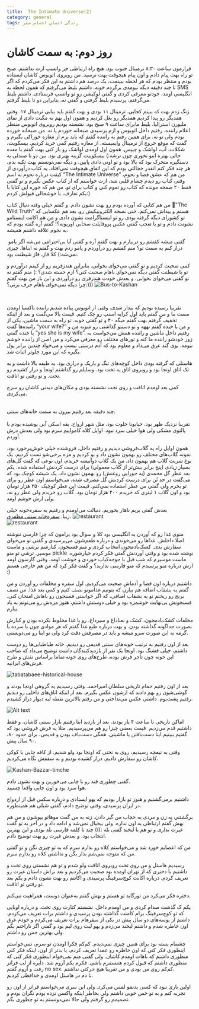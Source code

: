 ```yaml
---
title:  The Intimate Universe(2)
category: general
tags: زندگی انسان احساس سفر
---
```


# روز دوم: به سمت کاشان

قرارمون ساعت ۸:۳۰ ترمینال جنوب بود. هیچ راه ارتباطی جز واتسپ ازت نداشتم. صبح تو راه بهت پیام دادم و اون پیام هیچوقت بهت نرسید. من روبروی اتوبوس کاشان ایستاده بودم و منتظر بودم که هر لحظه ببینمت، یک درصد هم داشتم به این فکر می‌کردم که اگر تا چند دقیقه دیگه نیومدی برگردم خونه. داشتم بلیط می‌گرفتم که همون لحظه یه SMS انگلیسی اومد، خودتو معرفی کردی و گفتی لوکیشن رو تو واتسپ فرستادی. داشتم بلیط می‌گرفتم، پرسیدم بلیط گرفتی و گفتی نه، بنابراین دو تا بلیط گرفتم.

زنگ زدم بهت که ببینم کجایی. ترمینال ۱۱ بودی و بهت گفتم باید بیایی ترمینال ۱۷. وقتی همدیگر رو پیدا کردیم همدیگر رو بغل کردیم و همون اول بهم یه مگنت دادی از نمای ملبورن استرالیا. بلیط مابرای ساعت ۹ صبح بود. نشسته بودیم روبروی اتوبوس منتظر اعلام راننده. رفتیم داخل اتوبوس و ازم پرسیدی صبحانه خوردم یا نه. من صبحانه خورده بودم ولی تو نه. برای همین رفتم به راننده گفتم که باید برم از مغازه خوراکی بگیرم و گفت که موقع خروج از ترمینال وایمیسته. از مغازه رفتیم کمی خرید کردیم. بیسکویت، شکلات، آب، لواشک و چیپس. همون اول اومدی لواشک رو باز کنی بهت گفتم با معده خالی بهتره اینو نخوری چون ترشه:) بیسکوییت گزینه بهتری بود. بین دو تا صندلی یه دستگیره متحرک بود که بالا بود و تو اونی دادی پایین. و دیگه نمی‌تونستم بهت تکیه بدم، هر چند فکر کنم انقدر خجالتی بودم که این اتفاق هیچوقت نمی‌افتاد. یه کتاب درآوردی از کیفت درباره نجوم به اسم “The Intimate Universe” من هم که عشق فضا و نجوم، وقتی کتاب رو دیدم چشام قلبی شد، ازت خواستم که از کتاب عکس بگیرم و تو گفتی فقط ۲۰ صفحه مونده که کتاب رو تموم کنی و کتاب برای تو. من هم که خوره این کتابا با یکم تعارف، با خوشحالی قبولش کردم:)

من هم کتابی که آورده بودم رو بهت نشون دادم. و گفتم خیلی وقته دنبال کتاب "ٌThe Wild Truth" هستم و پیداش نمی‌کنم،‌ حتی نسخه الکترونیکیش رو. بعد هم عکسایی که تو کشورای دیگه گرفته بودی رو تو اینستاگرامت نشون دادی و من هم اکانت اینستامو نشونت دادم و تو با تعجب گفتی عکس پروفایلت سحابی اوریونه؟! گفتم آره گفته بودم که به نجوم علاقه داشتم همیشه.<br/>

 گفتی میشه کفشم رو دربیارم و بهت گفتم آره و گفتی آیا بی‌احترامی می‌شه اگر پامو دراز کنم به سمت تو؟ منم کفشم رو درآوردم و پامو زدم بهت و گفتم نه ایناها. چیزی نمی‌شه:) کلا فاز، فاز شیطنت بود.

کمی صحبت کردیم و تو گفتی می‌خوای بخوابی. بنابراین هندزفریم رو از کیفم درآوردم و تو با شیطنت گفتی دیگه نمی‌خوای باهام صحبت کنی؟ ازم خسته شدی؟ :) منم گفتم نه تو گفتی می‌خوای بخوابی. و بعدش خودت هندزفری رو درآوردی و این بار من بهت گفتم چرا دیگه نمی‌خوای باهام حرف بزنی؟:)))
![Bus-to-Kashan](https://raw.githubusercontent.com/spacelover1/FreedomWriter/master/image/bus-to-Kashan.jpg)


<br/>

تقریبا رسیده بودیم که بیدار شدی. وقتی از اتوبوس پیاده شدیم راننده تاکسیا اومدن سمت ما و من گفتم باید اول کرایه اسنپ رو چک کنیم. قیمت بالا می‌گفت و بعد از اینکه تخفیف گرفتم بهت گفتم میگه ۴۰ و تو گفتی خوبه. تو راه به سمت ماشین، یکی از راننده‌ها گفت “your wife?” و من با خنده گفتم نههه و تو دستتو گذاشتی رو شونه من و با خنده گفتی “yes she is my wife”. رفتیم داخل ماشین و راننده همش می‌خواست به زور خودشو راننده ما کنه و تورهای مختلف رو معرفی می‌کرد و من اصن از راننده خوشم نیومد. بوی گند عرق می‌داد و معلوم بود که آدم درستی نیست و می‌خواد چندین برابر پول بگیره که این مورد جلوتر اثبات شد.

هاستلی که گرفته بودی داخل کوچه‌های تنگ و باریک و درازی بود. یه طبقه بالا داشت و یه تک اتاق اونجا بود و روبروی اتاق یه تخت بود. وسایلم رو گذاشتم اونجا و دراز کشیدم رو تخت. و تو رفتی تو اتاقت.

کمی بعد اومدم اتاقت و روی تخت نشسته بودی و مکان‌های دیدنی کاشان رو سرچ می‌کردی. <br/> 

چند دقیقه بعد رفتیم بیرون به سمت خانه‌های سنتی.<br/>  
تقریبا نزدیک ظهر بود. خیابونا خلوت بود، مثل شهر ارواح. یقه اسکی آبی پوشیده بودم با پالتوی مشکی ولی هوا خیلی سرد نبود. اوایل کلاه کامواییم سرم بود ولی بعدش درش آوردم. 

همون اوایل راه یه گلاب‌فروشی دیدیم و رفتیم داخل. فروشنده خیلی خوش‌برخورد بود. نمونه گلاب‌های مختلف رو بهمون نشون داد و بو کردیم و مزه برخی‌شو تست کردیم، یک نوع شربت گلاب هم بهمون داد. من یک گلاب دوآتیشه خریدم، اون نوعی که گفت گل‌های بسیار زیادی (پنج برابر بیش‌تر از گلاب معمولی) برای درست کردنش استفاده شده. یکم بعد عطر گل محمدی (یه جورایی روغنش) رو بهمون نشون داد، یک شیشه کوچک بود که می‌گفت در حد تُن برای درست کردنش گل مصرف شده، می‌خواستم اون عطر رو برای تو بخرم ولی گفتی من عطر استفاده نمی‌کنم. قیمت این عطر کوچیک ۲۵۰ هزار تومان بود و اون گلاب ۱ لیتری که خریدم ۲۰۰ هزار تومان بود. گلاب رو خریدم ولی عطر رو نه، ولی ازش خوشم اومد.

بعدش گفتی بریم ناهار بخوریم. دنبالت می‌اومدم و رفتیم یه سفره‌خونه خیلی زیبا. [سفره‌خانه سنتی مظفری](http://www.mozaffarirestaurant.com/).
![restaurant](http://www.mozaffarirestaurant.com/Content/img/image/default/ffaabf97-68dc-4612-9122-567ca592a4f5.jpg)
<br/> 
![restaurant](http://www.mozaffarirestaurant.com/Content/img/image/default/ffaabf97-68dc-4612-9122-567ca592a4f5.jpg)


منوی غذا رو که آوردن به انگلیسی بود کلا و سوال بود برامون که چرا فارسی ننوشته اصلا داخلش. غذاها رو می‌خوندی و درباره‌ طعم‌شون می‌پرسیدی و گفتی تو می‌خوای سفارش بدی. کشک‌بادمجون انتخاب کردی و منم فسنجون. کنارشم ترشی و ماست موسیر. ترشی تو منو pickle نوشته شده بود و وقتی آوردنش گفتی فکر کردم خیارشوره. ماست موسیرم که شب قبل با جوجه‌کباب خوردی و خوشت اومد. وقتی گارسون اومد ازش درباره منو پرسیدم که منو فارسی ندارید؟ و گفت فکر کرد که من هم خارجی هستم :)

داشتیم درباره اون فضا و آدماش صحبت می‌کردیم. اول سفره و مخلفات رو آوردن و من گفتم یه بشقاب اضافه هم بیارن که بتونیم غذامونو نصف کنیم و کمی بعد غذا. من نصف برنج رو ریختم تو یه بشقاب اضافی، که اگر خواستی فسنجون رو باهاش امتحان کنی. فسنجونش بی‌نهایت خوشمزه بود و خیلی دوستش داشتم، هنوز مزه‌ش رو می‌تونم به یاد بیارم.

مخلفات کشک‌بادمجون، کشک و نعناداغ و سیرداغ، رو با غذا مخلوط نکرده بودن و کنارش بصورت جداگونه گذاشته بودن. و بهت درباره طبع غذا گفتم که هر موادی چون یا سرده یا گرمه به این صورت سرو میشه و باید در مصرفش دقت کرد ولی تو اینا رو می‌دونستی. 


بعد از اون رفتیم به ترتیب خونه‌های سنتی قدیمی رو دیدیم. خانه طباطبایی‌ها رو دوست داشتم، خیلی قشنگ بود. اونجا یک نفر از بازدیدکنندگان داشت توضیح می‌داد که صاحب این خونه چون تاجر فرش بوده، طرح‌های روی خونه تماما براساس نقش و طرح فرش‌های ایرانیه.

![tabatabaee-historical-house](https://raw.githubusercontent.com/spacelover1/FreedomWriter/master/image/tabatabaee%20house.jpg)

بعد از اون رفتیم حمام تاریخی سلطان امیراحمد. وقتی رسیدیم یه گروهی اونجا بودند و گوشی‌شون رو بهم دادند  که ازشون عکس بگیرم. بعد از اینکه اتاق‌های داخلی رو دیدیم رفتیم پشت‌بوم. داشتی عکس می‌نداختی و من رفتم بالاترین نقطه لبه دیوار دراز کشیدم.

![Alt text](https://media.karnaval.ir/uploads/2018/02/SCfEqR14prLzDuFq-1517571529695.jpg)

اماکن تاریخی تا ساعت ۴ باز بودند. بعد از بازدید اینا رفتیم بازار سنتی کاشان. و فقط داشتیم قدم می‌زدیم 
قیمت بعضی چیزا رو هم می‌پرسیدیم. مثلا یه فرش فروشی بود که گفتیم ببینیم اینا دست‌بافتن یا ماشینی. همگی دست‌باف بودن و قدیمی، برای حدود ۸۰، ۹۰ سال پیش.

وقتی به تیمچه رسیدیم، روی یه تختی که اونجا بود ولو شدیم. از کافه چایی با کوکی کاشان رو سفارش دادیم.
دراز کشیده بودیم و به سقفش نگاه می‌کردیم.

![Kashan-Bazzar-timche](https://raw.githubusercontent.com/spacelover1/FreedomWriter/master/image/timche-kashan%20baazaar.jpg)
  

گفتی چطوری قند رو با چایی می‌خورین و بهت نشون دادم. <br/>
هوا سرد بود و اون چایی واقعا چسبید.

  

داشتیم برمی‌گشتیم و هنوز تو بازار بودیم که یهو ایستادی و درباره سکس قبل از ازدواج در ایران پرسیدی، وقتی توضیح دادم، گفتی شیلی هم همینطوره.

برگشتنی یه زن و مردی به حجاب من گیر دادن. زنه به من گفت موهاتو بپوشون و من هم بهش گفتم ارتباطی یه اون نداره. ولی بیخیال نمی‌شد و ادامه داد و در آخر به تو گفت غیرت نداری و تو هم با لبخند گفتی بله :))) چند تا کلمه فارسی بلد بودی و این بهترین انتخاب بود. و بعدش غیرت رو بهت توضیح دادم.

من که اعصابم خورد شد و می‌خواستم کلاه رو بذارم سرم که به تو چیزی نگن و تو گفتی من که متوجه نمی‌شم بذار بگن و نذاشتی کلاه رو بذارم سرم. 

رسیدیم هاستل و من روی تخت روبروی اتاقت ولو شدم و تو هم نشستی روی تخت و داشتیم با دختری که از تهران اومده بود صحبت می‌کردیم و بعد براش داستان غیرت رو تعریف کردم. درباره اکانت کوچ‌سرفینگ پرسیدی و اکانتم رو بهت نشون دادم و یکم بعد تو رفتی تو اتاقت.

دختره فکر می‌کرد من تورگاید تو هستم و بهش گفتم به‌عنوان دوست، همراهیت می‌کنم.

یکم ک گذشت صدام کردی و من اومدم داخل. نشستم کنارت روی تخت. و درباره اونایی که تو کوچ‌سرفینگ برام کامنت گذاشته بودن پرسیدی و داشتم برات تعریف می‌کردم. داشتم از بوسه‌های دو سال پیش در یکی از سفرهام برات تعریف می‌کردم و خودم غرق اون خاطره شدم و داشتم لبخند می‌زدم و یهو لبت روی لبم بود و گفتی اگر ناراحتم بگم ولی بهترین حس رو داشتم.

چشمام بسته بود برای همین چیزی نمی‌دیدم. کم‌کم فکرا اومدن تو سرم، نمی‌خواستم اینطوری فکر کنی که اون خاطره رو عمدا تعریف کردم، یا بدتر از اون، اینکه فکر کنی منظوری داشتم که باهات اومدم کاشان. ولی گفتی منم نمی‌خوام اینطوری فکر کنی که منظوری داشتم که قبول کردم همسفرم باشی. فکرم یکم آروم شد. دایره از لب فراتر رفت و آروم گفتم no sex. کم‌کم روی من بودی و من تقریبا هیچ حرکتی نداشتم. <br/>
تا دم در هاستل اومدی و خدافظی کردیم.

اولین باری نبود که کسی بدنمو لمس می‌کرد. ولی این سری می‌خواستم قراتر از اون رو تجربه کنم و به تو حس خوبی داشتم ولی بخاطر اینکه واکسن نزده بودم نگران بودم و تصمیمم رو گرفتم ولی حالا نمی‌دونستم به تو چطوری بگم.


